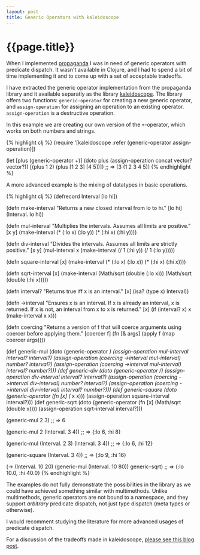 ```yaml
---
layout: post
title: Generic Operators with kaleidoscope
---
```


# {{page.title}}

When I implemented [propaganda](https://github.com/tgk/propaganda) I was
in need of generic operators with predicate dispatch. It wasn't
available in Clojure, and I had to spend a bit of time implementing it
and to come up with a set of acceptable tradeoffs.

I have extracted the generic operator implementation from the propaganda
library and it available separatly as the library
[kaleidoscope](https://github.com/tgk/kaleidoscope). The library offers
two functions: `generic-operator` for creating a new generic operator,
and `assign-operation` for assigning an operation to an existing
operator. `assign-operation` is a destructive operation.

In this example we are creating our own version of the `+`-operator,
which works on both numbers and strings.

{% highlight clj %}
(require '[kaleidoscope :refer (generic-operator assign-operation)])

(let [plus (generic-operator +)]
  (doto plus
    (assign-operation concat vector? vector?))
  [(plus 1 2)
   (plus [1 2 3] [4 5])])
;; => [3 (1 2 3 4 5)]
{% endhighlight %}

A more advanced example is the mixing of datatypes in basic operations.

{% highlight clj %}
(defrecord Interval
    [lo hi])

(defn make-interval
  "Returns a new closed interval from lo to hi."
  [lo hi]
  (Interval. lo hi))

(defn mul-interval
  "Multiplies the intervals. Assumes all limits are positive."
  [x y]
  (make-interval (* (:lo x) (:lo y)) (* (:hi x) (:hi y))))

(defn div-interval
  "Divides the intervals. Assumes all limits are strictly positive."
  [x y]
  (mul-interval x (make-interval (/ 1 (:hi y)) (/ 1 (:lo y)))))

(defn square-interval
  [x]
  (make-interval (* (:lo x) (:lo x))
                 (* (:hi x) (:hi x))))

(defn sqrt-interval
  [x]
  (make-interval (Math/sqrt (double (:lo x)))
                 (Math/sqrt (double (:hi x)))))

(defn interval?
  "Returns true iff x is an interval."
  [x]
  (isa? (type x) Interval))

(defn ->interval
  "Ensures x is an interval. If x is already an interval, x is
  returned. If x is not, an interval from x to x is returned."
  [x]
  (if (interval? x)
    x
    (make-interval x x)))

(defn coercing
  "Returns a version of f that will coerce arguments using coercer
  before applying them."
  [coercer f]
  (fn [& args]
    (apply f (map coercer args))))

(def generic-mul (doto (generic-operator *)
                   (assign-operation mul-interval
                                     interval? interval?)
                   (assign-operation (coercing ->interval mul-interval)
                                     number? interval?)
                   (assign-operation (coercing ->interval mul-interval)
                                     interval? number?)))
(def generic-div (doto (generic-operator /)
                   (assign-operation div-interval
                                     interval? interval?)
                   (assign-operation (coercing ->interval div-interval)
                                     number? interval?)
                   (assign-operation (coercing ->interval div-interval)
                                     interval? number?)))
(def generic-square (doto (generic-operator (fn [x] (* x x)))
                      (assign-operation
                       square-interval
                       interval?)))
(def generic-sqrt (doto (generic-operator (fn [x] (Math/sqrt (double x))))
                    (assign-operation
                     sqrt-interval
                     interval?)))

(generic-mul 2 3)
;; => 6

(generic-mul 2 (Interval. 3 4))
;; => {:lo 6, :hi 8}

(generic-mul (Interval. 2 3) (Interval. 3 4))
;; => {:lo 6, :hi 12}

(generic-square (Interval. 3 4))
;; => {:lo 9, :hi 16}

(-> (Interval. 10 20)
    (generic-mul (Interval. 10 80))
    generic-sqrt)
;; => {:lo 10.0, :hi 40.0}
{% endhighlight %}


The examples do not fully demonstrate the possibilities in the library
as we could have achieved something similar with multimethods. Unlike
multimethods, generic operators are not bound to a namespace, and they
support _arbitrary_ predicate dispatch, not just type dispatch (meta
types or otherwise).

I would recomment studying the literature for more advanced usages of
predicate dispatch.

For a discussion of the tradeoffs made in kaleidoscope,
[please see this blog post](http://tgk.github.io/2013/06/generic-operator-predicate-dispatch-semantics-in-clojure.html).
